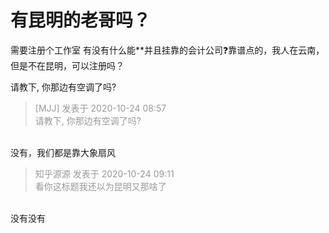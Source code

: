 # 有昆明的老哥吗？


需要注册个工作室 有没有什么能**并且挂靠的会计公司❓靠谱点的，我人在云南，但是不在昆明，可以注册吗？

请教下, 你那边有空调了吗?<img id="aimg_nf764" onclick="zoom(this, this.src, 0, 0, 0)" class="zoom" src="https://cdn.jsdelivr.net/gh/hishis/forum-master/public/images/patch.gif" onmouseover="img_onmouseoverfunc(this)" onload="thumbImg(this)" border="0" alt="" />

<div class="quote"><blockquote><font color="#999999">[MJJ] 发表于 2020-10-24 08:57</font><br />
<font color="#999999">请教下, 你那边有空调了吗?</font></blockquote></div><br />
没有，我们都是靠大象扇风

<div class="quote"><blockquote><font color="#999999">知乎源源 发表于 2020-10-24 09:11</font><br />
<font color="#999999">看你这标题我还以为昆明又那啥了</font></blockquote></div><br />
没有没有
